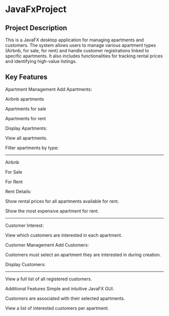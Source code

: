 # JavaFxProject

## Project Description
This is a JavaFX desktop application for managing apartments and customers. The system allows users to manage various apartment types (Airbnb, for sale, for rent) and handle customer registrations linked to specific apartments. It also includes functionalities for tracking rental prices and identifying high-value listings.

##  Key Features

Apartment Management
Add Apartments:

Airbnb apartments

Apartments for sale

Apartments for rent

Display Apartments:

View all apartments.

Filter apartments by type:

---

Airbnb

For Sale

For Rent

Rent Details:

Show rental prices for all apartments available for rent.

Show the most expensive apartment for rent.

---

Customer Interest:

View which customers are interested in each apartment.

Customer Management
Add Customers:

Customers must select an apartment they are interested in during creation.

Display Customers:

---

View a full list of all registered customers.

Additional Features
Simple and intuitive JavaFX GUI.

Customers are associated with their selected apartments.

View a list of interested customers per apartment.

